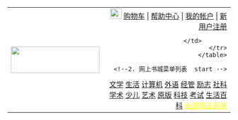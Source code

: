 <!DOCTYPE html PUBLIC "-//W3C//DTD HTML 4.01 Transitional//EN" "http://www.w3.org/TR/html4/loose.dtd">
<html>
<head>
<meta http-equiv="Content-Type" content="text/html; charset=UTF-8">
<title>首页</title>
<link rel="stylesheet" href="css/main.css" type="text/css" />
<!-- 导入首页轮播图css和js脚本 -->
<link type="text/css" href="css/autoplay.css" rel="stylesheet" />
<script type="text/javascript" src="js/autoplay.js"></script>

</head>
<body class="main">
	<!-- 1.网上书城顶部 start -->
<div id="divhead">
	<table cellspacing="0" class="headtable">
		<tr>
			<td>
				<a href="#">
					<img src="images/logo.png" width="200" height="60" border="0" /> 
				</a>
			</td>
			<td style="text-align:right">
				<img src="images/cart.gif" width="26" height="23" style="margin-bottom:-4px" />&nbsp;<a href="#">购物车</a> 
				| <a href="#">帮助中心</a> 
				| <a href="#">我的帐户</a>
				| <a href="register.html">新用户注册</a>							
			 
			</td>		
		</tr>
	</table>
</div>
	<!-- 网上书城顶部  end -->

	<!--2. 网上书城菜单列表  start -->
<div id="divmenu">
		<a href="#">文学</a> 
		<a href="#">生活</a> 
		<a href="#">计算机</a> 
		<a href="#">外语</a> 
		<a href="#">经管</a>
		<a href="#">励志</a> 
		<a href="#">社科</a> 
		<a href="#">学术</a> 
		<a href="#">少儿</a>
		<a href="#">艺术</a> 
		<a href="#">原版</a> 
		<a href="#">科技</a> 
		<a href="#">考试</a> 
		<a href="#">生活百科</a> 
		<a href="#" style="color:#FFFF00">全部商品目录</a>		
</div>
  </body>
</html>

					

